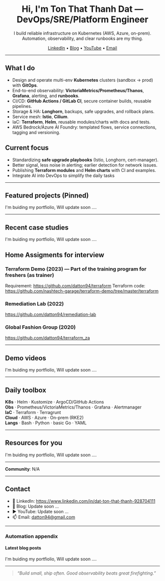 <h1 align="center">Hi, I'm Ton That Thanh Dat — DevOps/SRE/Platform Engineer</h1>

<p align="center">
I build reliable infrastructure on Kubernetes (AWS, Azure, on-prem).  
Automation, observability, and clear runbooks are my thing.
</p>

<p align="center">
  <a href="{{[LinkedIn URL](https://www.linkedin.com/in/dat-ton-that-thanh-928704111)}}">LinkedIn</a> •
  <a href="{{Blog URL}}">Blog</a> •
  <a href="{{YouTube URL}}">YouTube</a> •
  <a href="mailto:{{datton94@gmail.com}}">Email</a>
</p>

---

## What I do
- Design and operate multi-env **Kubernetes** clusters (sandbox → prod) with **GitOps**.
- End-to-end observability: **VictoriaMetrics/Prometheus/Thanos**, **Grafana**, alerting, and **runbooks**.
- CI/CD: **GitHub Actions / GitLab CI**, secure container builds, reusable pipelines.
- Storage & HA: **Longhorn**, backups, safe upgrades, and rollback plans.
- Service mesh: **Istio**, **Cilium**.
- IaC: **Terraform**, **Helm**, reusable modules/charts with docs and tests.
- AWS Bedrock/Azure AI Foundry: templated flows, service connections, tagging and versioning.

## Current focus
- Standardizing **safe upgrade playbooks** (Istio, Longhorn, cert-manager).
- Better signal, less noise in alerting; earlier detection for network issues.
- Publishing **Terraform modules** and **Helm charts** with CI and examples.
- Integrate AI into DevOps to simplify the daily tasks

---

## Featured projects (Pinned)

I'm buiding my portfiolio, Will update soon ....

---

## Recent case studies

I'm buiding my portfiolio, Will update soon ....

## Home Assigments for interview
### Terraform Demo (2023) — Part of the training program for freshers (as trainer)
Requirement: https://github.com/datton94/terraform
Terraform code: https://github.com/nashtech-garage/terraform-demo/tree/master/terraform
### Remediation Lab (2022)
https://github.com/datton94/remediation-lab
### Global Fashion Group (2020)
https://github.com/datton94/terraform_za

---

## Demo videos

I'm buiding my portfiolio, Will update soon ....

---

## Daily toolbox
**K8s** · Helm · Kustomize · ArgoCD/GitHub Actions  
**Obs** · Prometheus/VictoriaMetrics/Thanos · Grafana · Alertmanager  
**IaC** · Terraform · Terragrunt  
**Cloud** · AWS · Azure · On-prem (RKE2)  
**Langs** · Bash · Python · basic Go · YAML

---

## Resources for you
I'm buiding my portfiolio, Will update soon ....

---

**Community**: N/A

---

## Contact
- 💼 LinkedIn: https://www.linkedin.com/in/dat-ton-that-thanh-928704111 
- 📝 Blog: Update soon ...
- ▶️ YouTube: Update soon ...
- 📫 Email: datton94@gmail.com

---

### Automation appendix


#### Latest blog posts
I'm buiding my portfiolio, Will update soon ....

---

> _“Build small, ship often. Good observability beats great firefighting.”_

